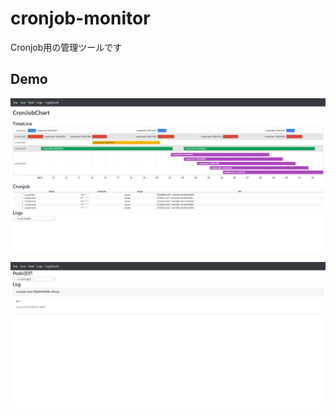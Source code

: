 cronjob-monitor
====

Cronjob用の管理ツールです

## Demo

![SS1](./doc/CronJobChart-sample.png)

![SS1](./doc/CronJobChart-sample2.png)
